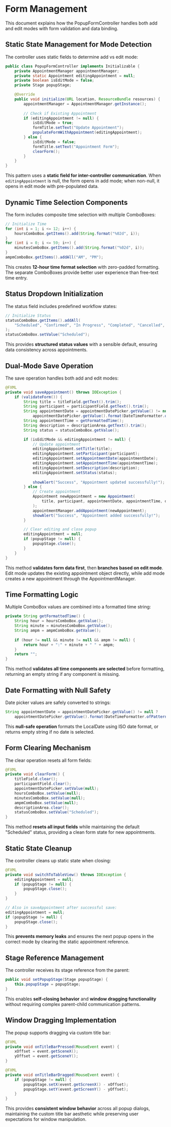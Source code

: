 # Form Management

This document explains how the PopupFormController handles both add and edit modes with form validation and data binding.

## Static State Management for Mode Detection

The controller uses static fields to determine add vs edit mode:

```java
public class PopupFormController implements Initializable {
    private AppointmentManager appointmentManager;
    private static Appointment editingAppointment = null;
    private boolean isEditMode = false;
    private Stage popupStage;

    @Override
    public void initialize(URL location, ResourceBundle resources) {
        appointmentManager = AppointmentManager.getInstance();
        
        // Check if Existing Appointment
        if (editingAppointment != null) {
            isEditMode = true;
            formTitle.setText("Update Appointment");
            populateFormWithAppointment(editingAppointment);
        } else {
            isEditMode = false;
            formTitle.setText("Appointment Form");
            clearForm();
        }
    }
}
```

This pattern uses a **static field for inter-controller communication**. When `editingAppointment` is null, the form opens in add mode; when non-null, it opens in edit mode with pre-populated data.

## Dynamic Time Selection Components

The form includes composite time selection with multiple ComboBoxes:

```java
// Initialize Time
for (int i = 1; i <= 12; i++) {
    hoursComboBox.getItems().add(String.format("%02d", i));
}
for (int i = 0; i <= 59; i++) {
    minutesComboBox.getItems().add(String.format("%02d", i));
}
ampmComboBox.getItems().addAll("AM", "PM");
```

This creates **12-hour time format selection** with zero-padded formatting. The separate ComboBoxes provide better user experience than free-text time entry.

## Status Dropdown Initialization

The status field includes predefined workflow states:

```java
// Initialize Status
statusComboBox.getItems().addAll(
    "Scheduled", "Confirmed", "In Progress", "Completed", "Cancelled", "No Show"
);
statusComboBox.setValue("Scheduled");
```

This provides **structured status values** with a sensible default, ensuring data consistency across appointments.

## Dual-Mode Save Operation

The save operation handles both add and edit modes:

```java
@FXML
private void saveAppointment() throws IOException {
    if (validateForm()) {
        String title = titleField.getText().trim();
        String participant = participantField.getText().trim();
        String appointmentDate = appointmentDatePicker.getValue() != null ? 
            appointmentDatePicker.getValue().format(DateTimeFormatter.ofPattern("yyyy-MM-dd")) : "";
        String appointmentTime = getFormattedTime();
        String description = descriptionArea.getText().trim();
        String status = statusComboBox.getValue();

        if (isEditMode && editingAppointment != null) {
            // Update appointment
            editingAppointment.setTitle(title);
            editingAppointment.setParticipant(participant);
            editingAppointment.setAppointmentDate(appointmentDate);
            editingAppointment.setAppointmentTime(appointmentTime);
            editingAppointment.setDescription(description);
            editingAppointment.setStatus(status);
            
            showAlert("Success", "Appointment updated successfully!");
        } else {
            // Create appointment
            Appointment newAppointment = new Appointment(
                title, participant, appointmentDate, appointmentTime, description, status
            );
            appointmentManager.addAppointment(newAppointment);
            showAlert("Success", "Appointment added successfully!");
        }

        // Clear editing and close popup
        editingAppointment = null;
        if (popupStage != null) {
            popupStage.close();
        }
    }
}
```

This method **validates form data first**, then **branches based on edit mode**. Edit mode updates the existing appointment object directly, while add mode creates a new appointment through the AppointmentManager.

## Time Formatting Logic

Multiple ComboBox values are combined into a formatted time string:

```java
private String getFormattedTime() {
    String hour = hoursComboBox.getValue();
    String minute = minutesComboBox.getValue();
    String ampm = ampmComboBox.getValue();
    
    if (hour != null && minute != null && ampm != null) {
        return hour + ":" + minute + " " + ampm;
    }
    return "";
}
```

This method **validates all time components are selected** before formatting, returning an empty string if any component is missing.

## Date Formatting with Null Safety

Date picker values are safely converted to strings:

```java
String appointmentDate = appointmentDatePicker.getValue() != null ? 
    appointmentDatePicker.getValue().format(DateTimeFormatter.ofPattern("yyyy-MM-dd")) : "";
```

This **null-safe operation** formats the LocalDate using ISO date format, or returns empty string if no date is selected.

## Form Clearing Mechanism

The clear operation resets all form fields:

```java
@FXML
private void clearForm() {
    titleField.clear();
    participantField.clear();
    appointmentDatePicker.setValue(null);
    hoursComboBox.setValue(null);
    minutesComboBox.setValue(null);
    ampmComboBox.setValue(null);
    descriptionArea.clear();
    statusComboBox.setValue("Scheduled");
}
```

This method **resets all input fields** while maintaining the default "Scheduled" status, providing a clean form state for new appointments.

## Static State Cleanup

The controller cleans up static state when closing:

```java
@FXML
private void switchToTableView() throws IOException {
    editingAppointment = null;
    if (popupStage != null) {
        popupStage.close();
    }
}

// Also in saveAppointment after successful save:
editingAppointment = null;
if (popupStage != null) {
    popupStage.close();
}
```

This **prevents memory leaks** and ensures the next popup opens in the correct mode by clearing the static appointment reference.

## Stage Reference Management

The controller receives its stage reference from the parent:

```java
public void setPopupStage(Stage popupStage) {
    this.popupStage = popupStage;
}
```

This enables **self-closing behavior** and **window dragging functionality** without requiring complex parent-child communication patterns.

## Window Dragging Implementation

The popup supports dragging via custom title bar:

```java
@FXML
private void onTitleBarPressed(MouseEvent event) {
    xOffset = event.getSceneX();
    yOffset = event.getSceneY();
}

@FXML
private void onTitleBarDragged(MouseEvent event) {
    if (popupStage != null) {
        popupStage.setX(event.getScreenX() - xOffset);
        popupStage.setY(event.getScreenY() - yOffset);
    }
}
```

This provides **consistent window behavior** across all popup dialogs, maintaining the custom title bar aesthetic while preserving user expectations for window manipulation.
